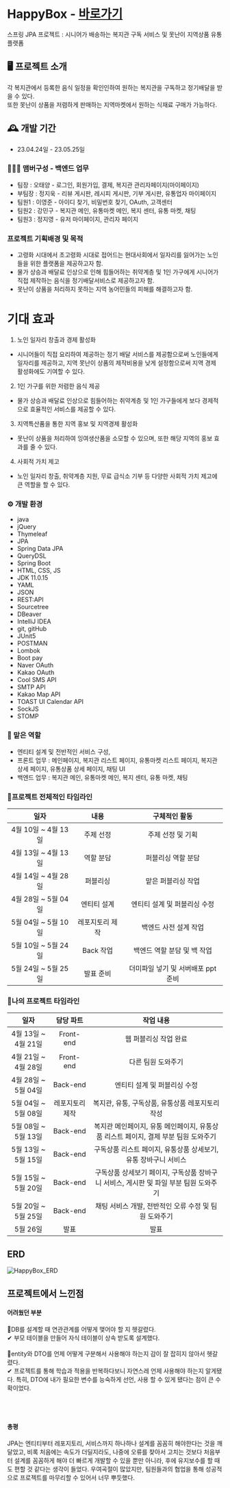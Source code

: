 # HappyBox - <a href="http://happyboxes.site/main/welfare">바로가기</a>
스프링 JPA 프로젝트 : 시니어가 배송하는 복지관 구독 서비스 및 못난이 지역상품 유통 플랫폼

## :desktop_computer: 프로젝트 소개
각 복지관에서 등록한 음식 일정을 확인인하여 원하는 복지관을 구독하고 정기배달을 받을 수 있다. <br>
또한 못난이 상품을 저렴하게 판매하는 지역마켓에서 원하는 식재료 구매가 가능하다.
<br>

## :mantelpiece_clock: 개발 기간
* 23.04.24일 - 23.05.25일

### :people_holding_hands: 맴버구성 - 백엔드 업무
 - 팀장  : 오태양 - 로그인, 회원가입, 결제, 복지관 관리자페이지(마이페이지)
 - 부팀장 : 정지욱 - 리뷰 게시판, 레시피 게시판, 기부 게시판, 유통업자 마이페이지
 - 팀원1 : 이영준 - 아이디 찾기, 비밀번호 찾기, OAuth, 고객센터
 - 팀원2 : 강민구 - 복지관 메인, 유통마켓 메인, 복지 센터, 유통 마켓, 채팅
 - 팀원3 : 정지영 - 유저 마이페이지, 관리자 페이지
 
 ### 프로젝트 기획배경 및 목적
- 고령화 시대에서 초고령화 시대로 접어드는 현대사회에서 일자리를 잃어가는
노인들을 위한 플랫폼을 제공하고자 함. <br>
- 물가 상승과 배달료 인상으로 인해 힘들어하는 취약계층 및 1인 가구에게 시니어가
직접 제작하는 음식을 정기배달서비스로 제공하고자 함. <br>
- 못난이 상품을 처리하지 못하는 지역 농어민들의 피해를 해결하고자 함. <br>
 
# 기대 효과
1. 노인 일자리 창출과 경제 활성화
- 시니어들이 직접 요리하여 제공하는 정기 배달 서비스를 제공함으로써
노인들에게 일자리를 제공하고, 지역 못난이 상품의 제작비용을 낮게 설정함으로써 지역 경제
활성화에도 기여할 수 있다.
2. 1인 가구를 위한 저렴한 음식 제공
- 물가 상승과 배달료 인상으로 힘들어하는 취약계층 및 1인 가구들에게 보다
경제적으로 효율적인 서비스를 제공할 수 있다.
3. 지역특산품을 통한 지역 홍보 및 지역경제 활성화
- 못난이 상품을 처리하여 잉여생산품을 소모할 수 있으며, 또한 해당 지역의 홍보
효과를 줄 수 있다.
4. 사회적 가치 제고
- 노인 일자리 창출, 취약계층 지원, 무료 급식소 기부 등 다양한 사회적 가치 제고에
큰 역할을 할 수 있다.

### :gear: 개발 환경
- java
- jQuery
- Thymeleaf
- JPA
- Spring Data JPA
- QueryDSL
- Spring Boot
- HTML, CSS, JS
- JDK 11.0.15
- YAML
- JSON
- REST:API
- Sourcetree
- DBeaver
- IntelliJ IDEA
- git, gitHub
- JUnit5
- POSTMAN
- Lombok
- Boot pay
- Naver OAuth
- Kakao OAuth
- Cool SMS API
- SMTP API
- Kakao Map API
- TOAST UI Calendar API
- SockJS
- STOMP

### :pushpin: 맡은 역할

- 엔티티 설계 및 전반적인 서비스 구성,
- 프론트 업무 : 메인페이지, 복지관 리스트 페이지, 유통마켓 리스트 페이지, 복지관 상세 페이지, 유통상품 상세 페이지, 채팅 UI
- 백엔드 업무 : 복지관 메인, 유통마켓 메인, 복지 센터, 유통 마켓, 채팅

### 🎈프로젝트 전체적인 타임라인<br>
|일자|내용|구체적인 활동|
|:---------:|:--------:|:-------:|
|4월 10일 ~ 4월 13일|주제 선정| 주제 선정 및 기획 |
|4월 13일 ~ 4월 13일|역할 분담| 퍼블리싱 역할 분담 |
|4월 14일 ~ 4월 28일 | 퍼블리싱 | 맡은 퍼블리싱 작업 |
|4월 28일 ~ 5월 04일| 엔티티 설계 | 엔티티 설계 및 퍼블리싱 수정 |
|5월 04일 ~ 5월 10일 | 레포지토리 제작 | 백엔드 사전 설계 작업 |
|5월 10일 ~ 5월 24일|Back 작업|백엔드 역할 분담 및 백 작업|
|5월 24일 ~ 5월 25일|발표 준비| 더미파일 넣기 및 서버배포 ppt 준비|

### 🎈나의 프로젝트 타임라인<br>
|일자|담당 파트|작업 내용|
|:---------:|:--------:|:-----------:|
|4월 13일 ~ 4월 21일|Front-end| 웹 퍼블리싱 작업 완료 |
|4월 21일 ~ 4월 28일|Front-end| 다른 팀원 도와주기|
|4월 28일 ~ 5월 04일| Back-end | 엔티티 설계 및 퍼블리싱 수정 |
|5월 04일 ~ 5월 08일 | 레포지토리 제작 | 복지관, 유통, 구독상품, 유통상품 레포지토리 작성 |
|5월 08일 ~ 5월 13일|Back-end| 복지관 메인페이지, 유통 메인페이지, 유통상품 리스트 페이지, 결제 부분 팀원 도와주기 |
|5월 13일 ~ 5월 15일|Back-end| 구독상품 리스트 페이지, 유통상품 상세보기, 유통 장바구니 서비스 |
|5월 15일 ~ 5월 20일|Back-end| 구독상품 상세보기 페이지, 구독상품 장바구니 서비스, 게시판 및 파일 부분 팀원 도와주기 |
|5월 20일 ~ 5월 25일 | Back-end | 채팅 서비스 개발, 전반적인 오류 수정 및 팀원 도와주기 |
|5월 26일 | 발표 | 발표 |

## ERD
![HappyBox_ERD](https://github.com/dev-kmg2331/happybox/assets/115636546/6564b7c5-66ec-4a32-ab38-c382e69892a6)

## 프로젝트에서 느낀점
#### 어려웠던 부분
📌DB를 설계할 때 연관관계를 어떻게 맺어야 할 지 헷갈렸다. <br>
✔ 부모 테이블을 만들어 자식 테이블이 상속 받도록 설계했다. <br><br>
📌entity와 DTO를 언제 어떻게 구분해서 사용해야 하는지 감이 잘 잡히지 않아서 헷갈렸다. <br>
✔ 프로젝트를 통해 학습과 적용을 반복하다보니 자연스레 언제 사용해야 하는지 알게됐다. 특히, DTO에 내가 필요한 변수를 능숙하게 선언, 사용 할 수 있게 됐다는 점이 큰 수확이었다. <br><br><br><br>

#### 총평
JPA는 엔티티부터 레포지토리, 서비스까지 하나하나 설계를 꼼꼼히 해야한다는 것을 깨달았고,
비록 처음에는 속도가 더딜지라도, 나중에 오류를 찾아서 고치는 것보다 처음부터 설계를 꼼꼼하게 해야 
더 빠르게 개발할 수 있을 뿐만 아니라, 후에 유지보수를 할 때도 편할 것 같다는 생각이 들었다.
우여곡절이 많았지만, 팀원들과의 협업을 통해 성공적으로 프로젝트를 마무리할 수 있어서 너무 뿌듯했다.
